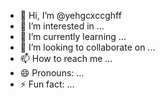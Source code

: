 - 👋 Hi, I’m @yehgcxccghff
- 👀 I’m interested in ...
- 🌱 I’m currently learning ...
- 💞️ I’m looking to collaborate on ...
- 📫 How to reach me ...
- 😄 Pronouns: ...
- ⚡ Fun fact: ...

<!---
yehgcxccghff/yehgcxccghff is a ✨ special ✨ repository because its `README.md` (this file) appears on your GitHub profile.
You can click the Preview link to take a look at your changes.
--->
